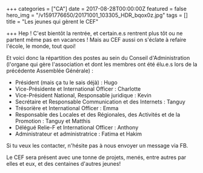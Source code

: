 +++
categories = ["CA"]
date = 2017-08-28T00:00:00Z
featured = false
hero_img = "/v1591776650/20171001_103305_HDR_bqox0z.jpg"
tags = []
title = "Les jeunes qui gèrent le CEF"

+++
Hep ! C'est bientôt la rentrée, et certain.e.s rentrent plus tôt ou ne partent même pas en vacances ! Mais au CEF aussi on s'éclate à refaire l'école, le monde, tout quoi!

Et voici donc la répartition des postes au sein du Conseil d'Administration (l'organe qui gère l'association et dont les membres ont été élu.e.s lors de la précédente Assemblée Générale) :

* Président (mais ça tu le sais déjà) : Hugo
* Vice-Présidente et International Officer : Charlotte
* Vice-Président National, Responsable juridique : Kevin
* Secrétaire et Responsable Communication et des Internets : Tanguy
* Trésorière et International Officer : Emma
* Responsable des Locales et des Régionales, des Activités et de la Promotion : Tanguy et Matthis
* Délégué Relie-F et International Officer : Anthony
* Administrateur et administratrice : Fatima et Hakim

Si tu veux les contacter, n'hésite pas à nous envoyer un message via FB. 

Le CEF sera présent avec une tonne de projets, menés, entre autres par elles et eux, et des centaines d'autres jeunes!